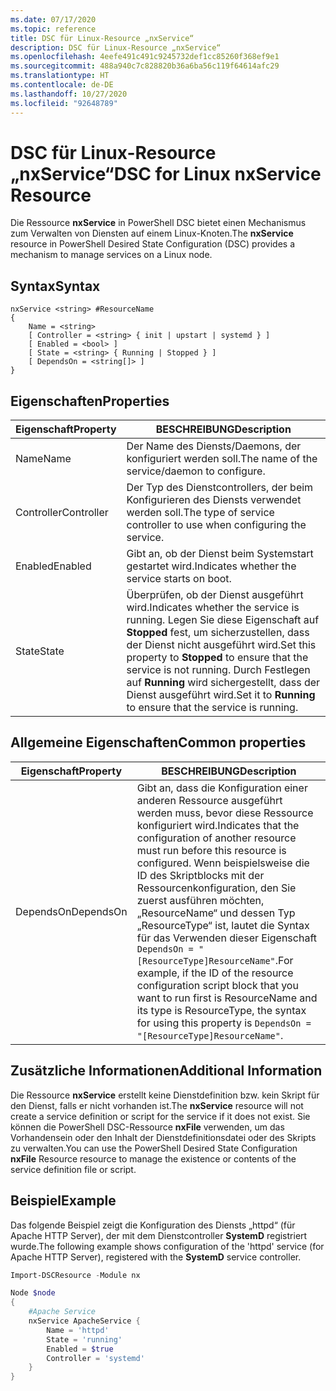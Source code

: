 ```yaml
---
ms.date: 07/17/2020
ms.topic: reference
title: DSC für Linux-Resource „nxService“
description: DSC für Linux-Resource „nxService“
ms.openlocfilehash: 4eefe491c491c9245732def1cc85260f368ef9e1
ms.sourcegitcommit: 488a940c7c828820b36a6ba56c119f64614afc29
ms.translationtype: HT
ms.contentlocale: de-DE
ms.lasthandoff: 10/27/2020
ms.locfileid: "92648789"
---
```

# <a name="dsc-for-linux-nxservice-resource"></a><span data-ttu-id="4a448-103">DSC für Linux-Resource „nxService“</span><span class="sxs-lookup"><span data-stu-id="4a448-103">DSC for Linux nxService Resource</span></span>

<span data-ttu-id="4a448-104">Die Ressource **nxService** in PowerShell DSC bietet einen Mechanismus zum Verwalten von Diensten auf einem Linux-Knoten.</span><span class="sxs-lookup"><span data-stu-id="4a448-104">The **nxService** resource in PowerShell Desired State Configuration (DSC) provides a mechanism to manage services on a Linux node.</span></span>

## <a name="syntax"></a><span data-ttu-id="4a448-105">Syntax</span><span class="sxs-lookup"><span data-stu-id="4a448-105">Syntax</span></span>

```Syntax
nxService <string> #ResourceName
{
    Name = <string>
    [ Controller = <string> { init | upstart | systemd } ]
    [ Enabled = <bool> ]
    [ State = <string> { Running | Stopped } ]
    [ DependsOn = <string[]> ]
}
```

## <a name="properties"></a><span data-ttu-id="4a448-106">Eigenschaften</span><span class="sxs-lookup"><span data-stu-id="4a448-106">Properties</span></span>

|<span data-ttu-id="4a448-107">Eigenschaft</span><span class="sxs-lookup"><span data-stu-id="4a448-107">Property</span></span> |<span data-ttu-id="4a448-108">BESCHREIBUNG</span><span class="sxs-lookup"><span data-stu-id="4a448-108">Description</span></span> |
|---|---|
|<span data-ttu-id="4a448-109">Name</span><span class="sxs-lookup"><span data-stu-id="4a448-109">Name</span></span> |<span data-ttu-id="4a448-110">Der Name des Diensts/Daemons, der konfiguriert werden soll.</span><span class="sxs-lookup"><span data-stu-id="4a448-110">The name of the service/daemon to configure.</span></span> |
|<span data-ttu-id="4a448-111">Controller</span><span class="sxs-lookup"><span data-stu-id="4a448-111">Controller</span></span> |<span data-ttu-id="4a448-112">Der Typ des Dienstcontrollers, der beim Konfigurieren des Diensts verwendet werden soll.</span><span class="sxs-lookup"><span data-stu-id="4a448-112">The type of service controller to use when configuring the service.</span></span> |
|<span data-ttu-id="4a448-113">Enabled</span><span class="sxs-lookup"><span data-stu-id="4a448-113">Enabled</span></span> |<span data-ttu-id="4a448-114">Gibt an, ob der Dienst beim Systemstart gestartet wird.</span><span class="sxs-lookup"><span data-stu-id="4a448-114">Indicates whether the service starts on boot.</span></span> |
|<span data-ttu-id="4a448-115">State</span><span class="sxs-lookup"><span data-stu-id="4a448-115">State</span></span> |<span data-ttu-id="4a448-116">Überprüfen, ob der Dienst ausgeführt wird.</span><span class="sxs-lookup"><span data-stu-id="4a448-116">Indicates whether the service is running.</span></span> <span data-ttu-id="4a448-117">Legen Sie diese Eigenschaft auf **Stopped** fest, um sicherzustellen, dass der Dienst nicht ausgeführt wird.</span><span class="sxs-lookup"><span data-stu-id="4a448-117">Set this property to **Stopped** to ensure that the service is not running.</span></span> <span data-ttu-id="4a448-118">Durch Festlegen auf **Running** wird sichergestellt, dass der Dienst ausgeführt wird.</span><span class="sxs-lookup"><span data-stu-id="4a448-118">Set it to **Running** to ensure that the service is running.</span></span> |

## <a name="common-properties"></a><span data-ttu-id="4a448-119">Allgemeine Eigenschaften</span><span class="sxs-lookup"><span data-stu-id="4a448-119">Common properties</span></span>

|<span data-ttu-id="4a448-120">Eigenschaft</span><span class="sxs-lookup"><span data-stu-id="4a448-120">Property</span></span> |<span data-ttu-id="4a448-121">BESCHREIBUNG</span><span class="sxs-lookup"><span data-stu-id="4a448-121">Description</span></span> |
|---|---|
|<span data-ttu-id="4a448-122">DependsOn</span><span class="sxs-lookup"><span data-stu-id="4a448-122">DependsOn</span></span> |<span data-ttu-id="4a448-123">Gibt an, dass die Konfiguration einer anderen Ressource ausgeführt werden muss, bevor diese Ressource konfiguriert wird.</span><span class="sxs-lookup"><span data-stu-id="4a448-123">Indicates that the configuration of another resource must run before this resource is configured.</span></span> <span data-ttu-id="4a448-124">Wenn beispielsweise die ID des Skriptblocks mit der Ressourcenkonfiguration, den Sie zuerst ausführen möchten, „ResourceName“ und dessen Typ „ResourceType“ ist, lautet die Syntax für das Verwenden dieser Eigenschaft `DependsOn = "[ResourceType]ResourceName"`.</span><span class="sxs-lookup"><span data-stu-id="4a448-124">For example, if the ID of the resource configuration script block that you want to run first is ResourceName and its type is ResourceType, the syntax for using this property is `DependsOn = "[ResourceType]ResourceName"`.</span></span> |

## <a name="additional-information"></a><span data-ttu-id="4a448-125">Zusätzliche Informationen</span><span class="sxs-lookup"><span data-stu-id="4a448-125">Additional Information</span></span>

<span data-ttu-id="4a448-126">Die Ressource **nxService** erstellt keine Dienstdefinition bzw. kein Skript für den Dienst, falls er nicht vorhanden ist.</span><span class="sxs-lookup"><span data-stu-id="4a448-126">The **nxService** resource will not create a service definition or script for the service if it does not exist.</span></span> <span data-ttu-id="4a448-127">Sie können die PowerShell DSC-Ressource **nxFile** verwenden, um das Vorhandensein oder den Inhalt der Dienstdefinitionsdatei oder des Skripts zu verwalten.</span><span class="sxs-lookup"><span data-stu-id="4a448-127">You can use the PowerShell Desired State Configuration **nxFile** Resource resource to manage the existence or contents of the service definition file or script.</span></span>

## <a name="example"></a><span data-ttu-id="4a448-128">Beispiel</span><span class="sxs-lookup"><span data-stu-id="4a448-128">Example</span></span>

<span data-ttu-id="4a448-129">Das folgende Beispiel zeigt die Konfiguration des Diensts „httpd“ (für Apache HTTP Server), der mit dem Dienstcontroller **SystemD** registriert wurde.</span><span class="sxs-lookup"><span data-stu-id="4a448-129">The following example shows configuration of the 'httpd' service (for Apache HTTP Server), registered with the **SystemD** service controller.</span></span>

```powershell
Import-DSCResource -Module nx

Node $node
{
    #Apache Service
    nxService ApacheService {
        Name = 'httpd'
        State = 'running'
        Enabled = $true
        Controller = 'systemd'
    }
}
```
